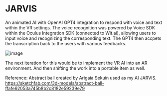 # JARVIS

 An animated AI with OpenAI GPT4 integration to respond with voice and text within the VR settings. The voice recognition was powered by Voice SDK within the Oculus Integration SDK (connected to Wit.ai), allowing users to input voice and recognizing the corresponding text. The GPT4 then accpets the transcription back to the users with various feedbacks. 
 
 ![image](https://user-images.githubusercontent.com/16414366/234329179-e198f329-d39e-4277-8031-17d0798ef8f5.png)
 
The next iteration for this would be to implement the VR AI into an AR environment. And then shifting the work into a portable item as well.

Reference:
Abstract ball created by Arigaia Sekuin used as my AI JARVIS. https://sketchfab.com/3d-models/abstract-ball-ffafe62053a745b8b2c8182e59239e79

